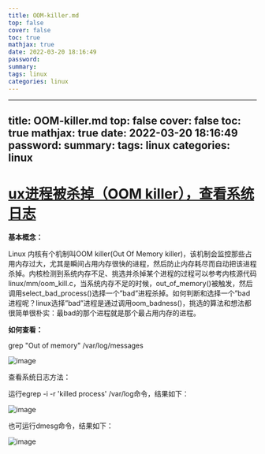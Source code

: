 ```yaml
---
title: OOM-killer.md
top: false
cover: false
toc: true
mathjax: true
date: 2022-03-20 18:16:49
password:
summary:
tags: linux
categories: linux
---
```

---
title: OOM-killer.md
top: false
cover: false
toc: true
mathjax: true
date: 2022-03-20 18:16:49
password:
summary:
tags: linux
categories: linux
---
# [ux进程被杀掉（OOM killer），查看系统日志](https://www.cnblogs.com/duanxz/p/10185946.html)

**基本概念：**

Linux 内核有个机制叫OOM killer(Out Of Memory killer)，该机制会监控那些占用内存过大，尤其是瞬间占用内存很快的进程，然后防止内存耗尽而自动把该进程杀掉。内核检测到系统内存不足、挑选并杀掉某个进程的过程可以参考内核源代码linux/mm/oom_kill.c，当系统内存不足的时候，out_of_memory()被触发，然后调用select_bad_process()选择一个”bad”进程杀掉。如何判断和选择一个”bad进程呢？linux选择”bad”进程是通过调用oom_badness()，挑选的算法和想法都很简单很朴实：最bad的那个进程就是那个最占用内存的进程。

**如何查看：**

grep "Out of memory" /var/log/messages

![image](https://upload-images.jianshu.io/upload_images/13965490-01702b2fad8d0dce.png?imageMogr2/auto-orient/strip%7CimageView2/2/w/1240)

查看系统日志方法：

运行egrep -i -r 'killed process' /var/log命令，结果如下：

![image](https://upload-images.jianshu.io/upload_images/13965490-43599ab868e76e24.png?imageMogr2/auto-orient/strip%7CimageView2/2/w/1240)

也可运行dmesg命令，结果如下：

![image](https://upload-images.jianshu.io/upload_images/13965490-607d6beb6b9060da.png?imageMogr2/auto-orient/strip%7CimageView2/2/w/1240)
